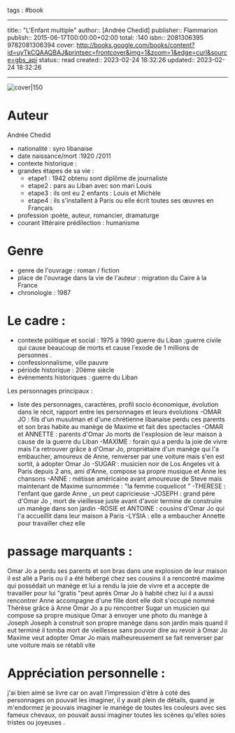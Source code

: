 
tags : #book

---

title:: "L'Enfant multiple"
author:: [Andrée Chedid]
publisher:: Flammarion
publish:: 2015-06-17T00:00:00+02:00
total: :140
isbn:: 2081306395 9782081306394
cover: http://books.google.com/books/content?id=uyTkCQAAQBAJ&printsec=frontcover&img=1&zoom=1&edge=curl&source=gbs_api
status:: read
created:: 2023-02-24 18:32:26
updated:: 2023-02-24 18:32:26

---

![cover|150](http://books.google.com/books/content?id=uyTkCQAAQBAJ&printsec=frontcover&img=1&zoom=1&edge=curl&source=gbs_api)



# Auteur
Andrée Chedid
- nationalité : syro libanaise
- date naissance/mort :1920 /2011
- contexte historique :
- grandes étapes de sa vie :
	- etape1 : 1942 obtenu sont diplôme de journaliste 
	- etape2 : pars au Liban avec son mari Louis
	- etape3 : ils ont eu 2 enfants : Louis et Michèle 
	- etape4 : ils s'installent à Paris ou elle écrit toutes ses œuvres en Français
- profession :poète, auteur, romancier, dramaturge 
- courant littéraire prédilection : humanisme

# Genre 
- genre de l'ouvrage : roman / fiction
- place de l'ouvrage dans la vie de l'auteur : migration du Caire à la France
- chronologie : 1987

# Le cadre :
- contexte politique et social : 1975 à 1990 guerre du Liban ;guerre civile qui cause beaucoup de morts et cause l'exode de 1 millions de personnes .
- confessionnalisme, ville pauvre
- période historique : 20ème siècle 
- événements historiques : guerre du Liban 


 Les personnages principaux :

- liste des personnages, caractères, profil socio économique, évolution dans le récit, rapport entre les personnages et leurs évolutions
-OMAR JO : 
fils d'un musulman et d'une chrétienne libanaise perdu ces parents et son bras habite au manège de Maxime et fait des spectacles
-OMAR et ANNETTE :
parents d'Omar Jo morts de l'explosion de leur maison à cause de la guerre du Liban 
-MAXIME :
 forain qui a perdu la joie de vivre mais l'a retrouver grâce à d'Omar Jo, propriétaire d'un manège qui l'a embaucher, amoureux de Anne, renverser par une voiture mais s'en est sortit, à adopter Omar Jo
-SUGAR : 
musicien noir de Los Angeles vit à Paris depuis 2 ans, ami d'Anne, compose sa propre musique et Anne les chansons 
-ANNE :
métisse américaine avant amoureuse de Steve mais maintenant de Maxime surnommée :  "la femme coquelicot "
-THERESE : 
l'enfant que garde Anne , un peut capricieuse 
-JOSEPH :
grand père d'Omar Jo , mort de vieillesse juste avant d'avoir termine de construire un manège dans son jardin 
-ROSIE et ANTOINE : 
cousins d'Omar Jo qui l'a accueillit dans leur maison à Paris 
-LYSIA :
elle a embaucher Annette pour travailler chez elle 





# passage marquants :
Omar Jo a perdu ses parents et son bras dans une explosion de leur maison 
il est allé a Paris ou il a été hébergé chez ses cousins
il a rencontré maxime qui possédait un manège et lui a rendu la joie de vivre et a accepte de travailler pour lui "gratis "peut après Omar Jo à habité chez lui 
il a aussi rencontrer Anne accompagne d'une fille dont elle doit s'occupé nommé Thérèse
grâce à Anne Omar Jo a pu rencontrer Sugar un musicien qui compose sa propre musique
Omar à envoyer une photo du manège à Joseph
Joseph à construit son propre manège dans son jardin mais quand il eut terminé il tomba mort de vieillesse sans pouvoir dire au revoir à Omar Jo
Maxime veut adopter Omar Jo mais malheureusement se fait renverser par une voiture mais se rétabli vite 


 


# Appréciation personnelle :
j'ai bien aimé se livre car on avait l'impression d'être à coté des personnages on pouvait les imaginer, il y avait plein de détails, quand je m'endormez je pouvais imaginer le manège de toutes les couleurs avec ses fameux chevaux, on pouvait aussi imaginer  toutes les scènes qu'elles soies tristes ou joyeuses .